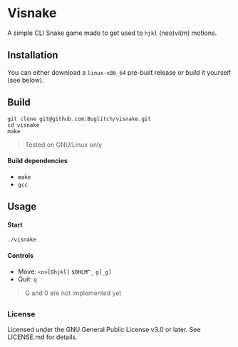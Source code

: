 # Visnake 
A simple CLI Snake game made to get used to `hjkl` (neo)vi(m) motions.

## Installation
You can either download a `linux-x86_64` pre-built release or build it yourself
(see below).

## Build 
```
git clone git@github.com:Buglitch/visnake.git
cd visnake
make
```
> Tested on GNU/Linux only

#### Build dependencies
- `make`
- `gcc`

## Usage

#### Start
```
./visnake
```

#### Controls
- Move: `<n>[Ghjkl]` `$0HLM^_` `g[_g]`
- Quit: `q`

> G and 0 are not implemented yet

##

### License
Licensed under the GNU General Public License v3.0 or later. See LICENSE.md for details.
